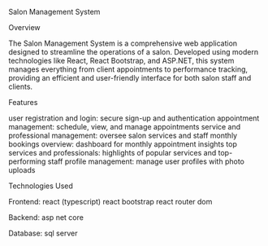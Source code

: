 Salon Management System

Overview

The Salon Management System is a comprehensive web application designed to streamline the operations of a salon. Developed using modern technologies like React, React Bootstrap, and ASP.NET, this system manages everything from client appointments to performance tracking, providing an efficient and user-friendly interface for both salon staff and clients.

Features

user registration and login: secure sign-up and authentication
appointment management: schedule, view, and manage appointments
service and professional management: oversee salon services and staff
monthly bookings overview: dashboard for monthly appointment insights
top services and professionals: highlights of popular services and top-performing staff
profile management: manage user profiles with photo uploads

Technologies Used

Frontend:
react (typescript)
react bootstrap
react router dom

Backend:
asp net core

Database:
sql server
